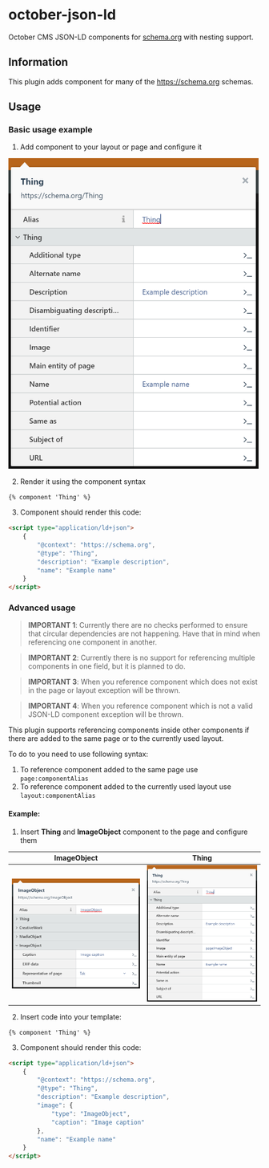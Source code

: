 # october-json-ld
October CMS JSON-LD components for [schema.org](https://schema.org) with nesting support.

## Information
This plugin adds component for many of the https://schema.org schemas.

## Usage
### Basic usage example

1. Add component to your layout or page and configure it
<img src="https://github.com/Magiczne/october-json-ld/blob/master/docs/thing_conf_1.png?raw" alt="Component configuration" width="500">

2. Render it using the component syntax
```twig
{% component 'Thing' %}
```
3. Component should render this code:
```html
<script type="application/ld+json">
    {
        "@context": "https://schema.org",
        "@type": "Thing",
        "description": "Example description",
        "name": "Example name"
    }
</script>
```

### Advanced usage
> **IMPORTANT 1**: Currently there are no checks performed to ensure that circular dependencies are not happening.
Have that in mind when referencing one component in another.

> **IMPORTANT 2**: Currently there is no support for referencing multiple components in one field, but it is planned
to do.

> **IMPORTANT 3**: When you reference component which does not exist in the page or layout exception will be thrown.

> **IMPORTANT 4**: When you reference component which is not a valid JSON-LD component exception will be thrown.

This plugin supports referencing components inside other components if there are added to the same page or
to the currently used layout.

To do to you need to use following syntax:
1. To reference component added to the same page use ```page:componentAlias```
2. To reference component added to the currently used layout use ```layout:componentAlias```

#### Example:
1. Insert **Thing** and **ImageObject** component to the page and configure them

| ImageObject   | Thing         |
| ------------- | ------------- |
| ![Thing component configuration](https://github.com/Magiczne/october-json-ld/blob/master/docs/image_conf.png?raw) | ![ImageObject component configuration](https://github.com/Magiczne/october-json-ld/blob/master/docs/thing_conf_2.png?raw) |

2. Insert code into your template:
```twig
{% component 'Thing' %}
```

3. Component should render this code:
```html
<script type="application/ld+json">
    {
        "@context": "https://schema.org",
        "@type": "Thing",
        "description": "Example description",
        "image": {
            "type": "ImageObject",
            "caption": "Image caption"
        },
        "name": "Example name"
    }
</script>
```
